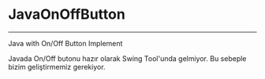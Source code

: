﻿  
# JavaOnOffButton
-----------------------------------------------------------
Java with On/Off Button Implement 

Javada On/Off butonu hazır olarak Swing Tool'unda gelmiyor.
Bu sebeple bizim geliştirmemiz gerekiyor.






